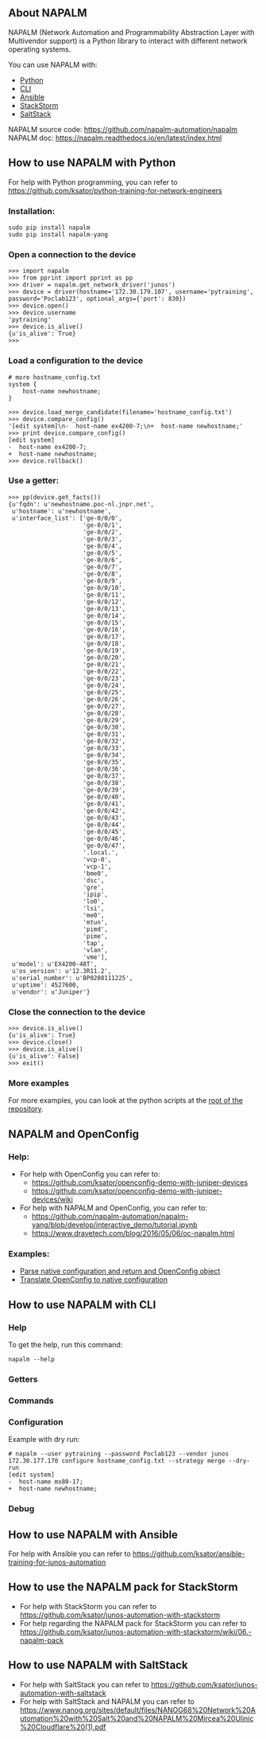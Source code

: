
## About NAPALM

NAPALM (Network Automation and Programmability Abstraction Layer with Multivendor support) is a Python library to interact with different network operating systems.  

You can use NAPALM with: 
- [Python](https://github.com/ksator/junos-automation-with-NAPALM/blob/master/README.md#how-to-use-napalm-with-python)
- [CLI](https://github.com/ksator/junos-automation-with-NAPALM/blob/master/README.md#how-to-use-napalm-with-cli)
- [Ansible](https://github.com/ksator/junos-automation-with-NAPALM/blob/master/README.md#how-to-use-napalm-with-ansible)
- [StackStorm](https://github.com/ksator/junos-automation-with-NAPALM/blob/master/README.md#how-to-use-the-napalm-pack-for-stackstorm)
- [SaltStack](https://github.com/ksator/junos-automation-with-NAPALM/blob/master/README.md#how-to-use-napalm-with-saltstack)


NAPALM source code: https://github.com/napalm-automation/napalm  
NAPALM doc: https://napalm.readthedocs.io/en/latest/index.html  

## How to use NAPALM with Python

For help with Python programming, you can refer to https://github.com/ksator/python-training-for-network-engineers 

### Installation:  
```
sudo pip install napalm
sudo pip install napalm-yang
```

### Open a connection to the device
```
>>> import napalm
>>> from pprint import pprint as pp
>>> driver = napalm.get_network_driver('junos')
>>> device = driver(hostname='172.30.179.107', username='pytraining', password='Poclab123', optional_args={'port': 830})
>>> device.open()
>>> device.username
'pytraining'
>>> device.is_alive()
{u'is_alive': True}
>>>
```
### Load a configuration to the device 
```
# more hostname_config.txt
system {
    host-name newhostname;
}
```
```
>>> device.load_merge_candidate(filename='hostname_config.txt')
>>> device.compare_config()
'[edit system]\n-  host-name ex4200-7;\n+  host-name newhostname;'
>>> print device.compare_config()
[edit system]
-  host-name ex4200-7;
+  host-name newhostname;
>>> device.rollback()
```
### Use a getter:
```
>>> pp(device.get_facts())
{u'fqdn': u'newhostname.poc-nl.jnpr.net',
 u'hostname': u'newhostname',
 u'interface_list': ['ge-0/0/0',
                     'ge-0/0/1',
                     'ge-0/0/2',
                     'ge-0/0/3',
                     'ge-0/0/4',
                     'ge-0/0/5',
                     'ge-0/0/6',
                     'ge-0/0/7',
                     'ge-0/0/8',
                     'ge-0/0/9',
                     'ge-0/0/10',
                     'ge-0/0/11',
                     'ge-0/0/12',
                     'ge-0/0/13',
                     'ge-0/0/14',
                     'ge-0/0/15',
                     'ge-0/0/16',
                     'ge-0/0/17',
                     'ge-0/0/18',
                     'ge-0/0/19',
                     'ge-0/0/20',
                     'ge-0/0/21',
                     'ge-0/0/22',
                     'ge-0/0/23',
                     'ge-0/0/24',
                     'ge-0/0/25',
                     'ge-0/0/26',
                     'ge-0/0/27',
                     'ge-0/0/28',
                     'ge-0/0/29',
                     'ge-0/0/30',
                     'ge-0/0/31',
                     'ge-0/0/32',
                     'ge-0/0/33',
                     'ge-0/0/34',
                     'ge-0/0/35',
                     'ge-0/0/36',
                     'ge-0/0/37',
                     'ge-0/0/38',
                     'ge-0/0/39',
                     'ge-0/0/40',
                     'ge-0/0/41',
                     'ge-0/0/42',
                     'ge-0/0/43',
                     'ge-0/0/44',
                     'ge-0/0/45',
                     'ge-0/0/46',
                     'ge-0/0/47',
                     '.local.',
                     'vcp-0',
                     'vcp-1',
                     'bme0',
                     'dsc',
                     'gre',
                     'ipip',
                     'lo0',
                     'lsi',
                     'me0',
                     'mtun',
                     'pimd',
                     'pime',
                     'tap',
                     'vlan',
                     'vme'],
 u'model': u'EX4200-48T',
 u'os_version': u'12.3R11.2',
 u'serial_number': u'BP0208111225',
 u'uptime': 4527600,
 u'vendor': u'Juniper'}
```
### Close the connection to the device
```
>>> device.is_alive()
{u'is_alive': True}
>>> device.close()
>>> device.is_alive()
{u'is_alive': False}
>>> exit()
```

### More examples
For more examples, you can look at the python scripts at the [root of the repository](https://github.com/ksator/junos-automation-with-NAPALM). 

## NAPALM and OpenConfig

### Help: 
- For help with OpenConfig you can refer to:  
    - https://github.com/ksator/openconfig-demo-with-juniper-devices
    - https://github.com/ksator/openconfig-demo-with-juniper-devices/wiki 
- For help with NAPALM and OpenConfig, you can refer to: 
    - https://github.com/napalm-automation/napalm-yang/blob/develop/interactive_demo/tutorial.ipynb
    - https://www.dravetech.com/blog/2016/05/06/oc-napalm.html

### Examples: 
- [Parse native configuration and return and OpenConfig object](https://github.com/ksator/junos-automation-with-NAPALM/blob/master/native_to_openconfig.py)
- [Translate OpenConfig to native configuration](https://github.com/ksator/junos-automation-with-NAPALM/blob/master/openconfig_to_native.py)

## How to use NAPALM with CLI


### Help  
To get the help, run this command:  
```
napalm --help
```
### Getters  

### Commands  

### Configuration  

Example with dry run:
```
# napalm --user pytraining --password Poclab123 --vendor junos 172.30.177.170 configure hostname_config.txt --strategy merge --dry-run
[edit system]
-  host-name mx80-17;
+  host-name newhostname;
```
### Debug

## How to use NAPALM with Ansible 
For help with Ansible you can refer to https://github.com/ksator/ansible-training-for-junos-automation 

## How to use the NAPALM pack for StackStorm
- For help with StackStorm you can refer to https://github.com/ksator/junos-automation-with-stackstorm 
- For help regarding the NAPALM pack for StackStorm you can refer to https://github.com/ksator/junos-automation-with-stackstorm/wiki/06.-napalm-pack

## How to use NAPALM with SaltStack
- For help with SaltStack you can refer to https://github.com/ksator/junos-automation-with-saltstack
- For help with SaltStack and NAPALM you can refer to https://www.nanog.org/sites/default/files/NANOG68%20Network%20Automation%20with%20Salt%20and%20NAPALM%20Mircea%20Ulinic%20Cloudflare%20(1).pdf 



